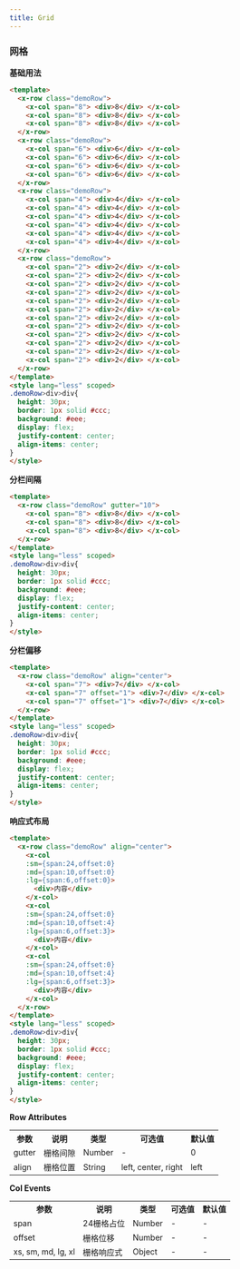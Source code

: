 ```yaml
---
title: Grid
---
```

### 网格
**基础用法**


<ClientOnly>
  <grid-demo-1></grid-demo-1>
</ClientOnly>

``` html
<template>
  <x-row class="demoRow">
    <x-col span="8"> <div>8</div> </x-col>
    <x-col span="8"> <div>8</div> </x-col>
    <x-col span="8"> <div>8</div> </x-col>
  </x-row>
  <x-row class="demoRow">
    <x-col span="6"> <div>6</div> </x-col>
    <x-col span="6"> <div>6</div> </x-col>
    <x-col span="6"> <div>6</div> </x-col>
    <x-col span="6"> <div>6</div> </x-col>
  </x-row>
  <x-row class="demoRow">
    <x-col span="4"> <div>4</div> </x-col>
    <x-col span="4"> <div>4</div> </x-col>
    <x-col span="4"> <div>4</div> </x-col>
    <x-col span="4"> <div>4</div> </x-col>
    <x-col span="4"> <div>4</div> </x-col>
    <x-col span="4"> <div>4</div> </x-col>
  </x-row>
  <x-row class="demoRow">
    <x-col span="2"> <div>2</div> </x-col>
    <x-col span="2"> <div>2</div> </x-col>
    <x-col span="2"> <div>2</div> </x-col>
    <x-col span="2"> <div>2</div> </x-col>
    <x-col span="2"> <div>2</div> </x-col>
    <x-col span="2"> <div>2</div> </x-col>
    <x-col span="2"> <div>2</div> </x-col>
    <x-col span="2"> <div>2</div> </x-col>
    <x-col span="2"> <div>2</div> </x-col>
    <x-col span="2"> <div>2</div> </x-col>
    <x-col span="2"> <div>2</div> </x-col>
    <x-col span="2"> <div>2</div> </x-col>
  </x-row>
</template>
<style lang="less" scoped>
.demoRow>div>div{
  height: 30px;
  border: 1px solid #ccc;
  background: #eee;
  display: flex;
  justify-content: center;
  align-items: center;
}
</style>
```

**分栏间隔**


<ClientOnly>
  <grid-demo-2></grid-demo-2>
</ClientOnly>

``` html
<template>
  <x-row class="demoRow" gutter="10">
    <x-col span="8"> <div>8</div> </x-col>
    <x-col span="8"> <div>8</div> </x-col>
    <x-col span="8"> <div>8</div> </x-col>
  </x-row>
</template>
<style lang="less" scoped>
.demoRow>div>div{
  height: 30px;
  border: 1px solid #ccc;
  background: #eee;
  display: flex;
  justify-content: center;
  align-items: center;
}
</style>
```

**分栏偏移**


<ClientOnly>
  <grid-demo-3></grid-demo-3>
</ClientOnly>

``` html js
<template>
  <x-row class="demoRow" align="center">
    <x-col span="7"> <div>7</div> </x-col>
    <x-col span="7" offset="1"> <div>7</div> </x-col>
    <x-col span="7" offset="1"> <div>7</div> </x-col>
  </x-row>
</template>
<style lang="less" scoped>
.demoRow>div>div{
  height: 30px;
  border: 1px solid #ccc;
  background: #eee;
  display: flex;
  justify-content: center;
  align-items: center;
}
</style>
```
**响应式布局**


<ClientOnly>
  <grid-demo-4></grid-demo-4>
</ClientOnly>

``` html js
<template>
  <x-row class="demoRow" align="center">
    <x-col
    :sm={span:24,offset:0}
    :md={span:10,offset:0}
    :lg={span:6,offset:0}>
      <div>内容</div>
    </x-col>
    <x-col
    :sm={span:24,offset:0}
    :md={span:10,offset:4}
    :lg={span:6,offset:3}>
      <div>内容</div>
    </x-col>
    <x-col
    :sm={span:24,offset:0}
    :md={span:10,offset:4}
    :lg={span:6,offset:3}>
      <div>内容</div>
    </x-col>
  </x-row>
</template>
<style lang="less" scoped>
.demoRow>div>div{
  height: 30px;
  border: 1px solid #ccc;
  background: #eee;
  display: flex;
  justify-content: center;
  align-items: center;
}
</style>
```
**Row Attributes**
<table style="font-size:14px">
  <tr> <th>参数</th> <th>说明</th> <th>类型</th> <th>可选值</th> <th>默认值</th> </tr>
  <tr> <td>gutter</td> <td>栅格间隙</td> <td>Number</td> <td>-</td> <td>0</td> </tr>
  <tr> <td>align</td> <td>栅格位置</td> <td>String</td> <td>left, center, right</td> <td>left</td> </tr>
</table>

**Col Events**
<table style="font-size:14px">
  <tr> <th>参数</th> <th>说明</th> <th>类型</th> <th>可选值</th> <th>默认值</th> </tr>
  <tr> <td>span</td> <td>24栅格占位</td> <td>Number</td> <td>-</td> <td>-</td> </tr>
  <tr> <td>offset</td> <td>栅格位移</td> <td>Number</td> <td>-</td> <td>-</td> </tr>
  <tr> <td>xs, sm, md, lg, xl</td> <td>栅格响应式</td> <td>Object</td> <td>-</td> <td>-</td> </tr>
</table>
